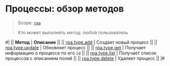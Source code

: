 # Процессы: обзор методов

> Scope: [`rpa`](../../../scopes/permissions.md)
>
> Кто может выполнять метод: любой пользователь

#|
|| **Метод** | **Описание** ||
|| [rpa.type.add](./rpa-type-add.md) | Создает новый процесс ||
|| [rpa.type.update](./rpa-type-update.md) | Обновляет процесс ||
|| [rpa.type.get](./rpa-type-get.md) | Получает информацию о процессе по его `id` ||
|| [rpa.type.list](./rpa-type-list.md) | Получает список процессов с описанием полей ||
|| [rpa.type.delete](./rpa-type-delete.md) | Удаляет процесс ||
|#